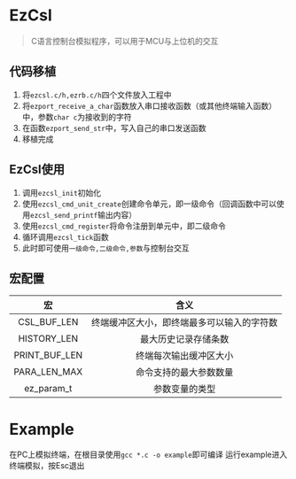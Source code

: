 # EzCsl
> C语言控制台模拟程序，可以用于MCU与上位机的交互

## 代码移植
1. 将`ezcsl.c/h,ezrb.c/h`四个文件放入工程中
2. 将`ezport_receive_a_char`函数放入串口接收函数（或其他终端输入函数）中，参数`char c`为接收到的字符
3. 在函数`ezport_send_str`中，写入自己的串口发送函数
4. 移植完成

## EzCsl使用
1. 调用`ezcsl_init`初始化
2. 使用`ezcsl_cmd_unit_create`创建命令单元，即一级命令（回调函数中可以使用`ezcsl_send_printf`输出内容）
3. 使用`ezcsl_cmd_register`将命令注册到单元中，即二级命令
4. 循环调用`ezcsl_tick`函数
5. 此时即可使用`一级命令,二级命令,参数`与控制台交互

## 宏配置
|宏|含义|
|:--:|:--:|
|CSL_BUF_LEN|终端缓冲区大小，即终端最多可以输入的字符数|
|HISTORY_LEN     |最大历史记录存储条数|        
|PRINT_BUF_LEN   |终端每次输出缓冲区大小|
|PARA_LEN_MAX    |命令支持的最大参数数量|
|ez_param_t      |参数变量的类型|


# Example 
在PC上模拟终端，在根目录使用`gcc *.c -o example`即可编译
运行example进入终端模拟，按Esc退出
